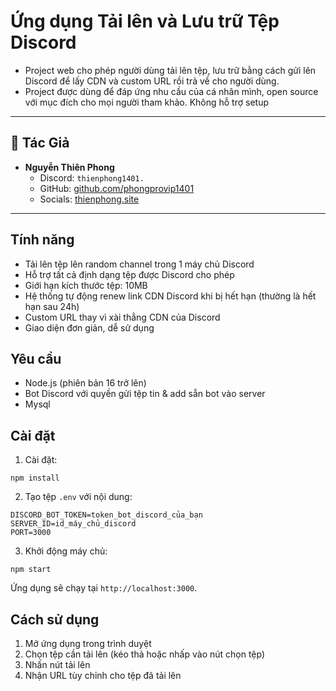 # Ứng dụng Tải lên và Lưu trữ Tệp Discord

- Project web cho phép người dùng tải lên tệp, lưu trữ bằng cách gửi lên Discord để lấy CDN và custom URL rồi trả về cho người dùng.
- Project được dùng để đáp ứng nhu cầu của cá nhân mình, open source với mục đích cho mọi người tham khảo. Không hỗ trợ setup

---

## 👤 Tác Giả

- **Nguyễn Thiên Phong**
  - Discord: `thienphong1401.`
  - GitHub: [github.com/phongprovip1401](https://github.com/phongprovip1401)
  - Socials: [thienphong.site](https://thienphong.site)

---

## Tính năng

- Tải lên tệp lên random channel trong 1 máy chủ Discord
- Hỗ trợ tất cả định dạng tệp được Discord cho phép
- Giới hạn kích thước tệp: 10MB
- Hệ thống tự động renew link CDN Discord khi bị hết hạn (thường là hết hạn sau 24h)
- Custom URL thay vì xài thẳng CDN của Discord
- Giao diện đơn giản, dễ sử dụng

## Yêu cầu

- Node.js (phiên bản 16 trở lên)
- Bot Discord với quyền gửi tệp tin & add sẵn bot vào server
- Mysql

## Cài đặt

1. Cài đặt:
```
npm install
```

2. Tạo tệp `.env` với nội dung:
```
DISCORD_BOT_TOKEN=token_bot_discord_của_bạn
SERVER_ID=id_máy_chủ_discord
PORT=3000
```

3. Khởi động máy chủ:
```
npm start
```

Ứng dụng sẽ chạy tại `http://localhost:3000`.

## Cách sử dụng

1. Mở ứng dụng trong trình duyệt
2. Chọn tệp cần tải lên (kéo thả hoặc nhấp vào nút chọn tệp)
3. Nhấn nút tải lên
4. Nhận URL tùy chỉnh cho tệp đã tải lên 